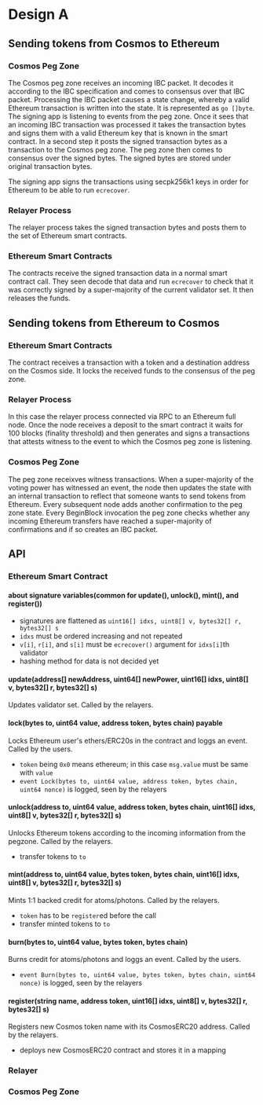 # Design A

## Sending tokens from Cosmos to Ethereum

### Cosmos Peg Zone
The Cosmos peg zone receives an incoming IBC packet. It decodes it according to
the IBC specification and comes to consensus over that IBC packet. Processing
the IBC packet causes a state change, whereby a valid Ethereum transaction is
written into the state. It is represented as `go []byte`. The signing app
is listening to events from the peg zone. Once it sees that an incoming IBC
transaction was processed it takes the transaction bytes and signs them with a
valid Ethereum key that is known in the smart contract. In a second step it 
posts the signed transaction bytes as a transaction to the  Cosmos peg zone. 
The peg zone then comes to consensus over the signed bytes. The signed bytes 
are stored under original transaction bytes.

The signing app signs the transactions using secpk256k1 keys in order for 
Ethereum to be able to run `ecrecover`.

### Relayer Process
The relayer process takes the signed transaction bytes and posts them to the 
set of Ethereum smart contracts.

### Ethereum Smart Contracts
The contracts receive the signed transaction data in a normal smart contract
call. They seen decode that data and run `ecrecover` to check that it was 
correctly signed by a super-majority of the current validator set. It then 
releases the funds. 


## Sending tokens from Ethereum to Cosmos

### Ethereum Smart Contracts
The contract receives a transaction with a token and a destination address
on the Cosmos side. It locks the received funds to the consensus of the peg
zone.

### Relayer Process
In this case the relayer process connected via RPC to an Ethereum full node. Once the node receives
a deposit to the smart contract it waits for 100 blocks (finality threshold)
and then generates and signs a transactions that attests witness to the event
to which the Cosmos peg zone is listening.

### Cosmos Peg Zone
The peg zone receixves witness transactions. When a super-majority of the voting power has witnessed an event,
the node then updates the state with an internal transaction to
reflect that someone wants to send tokens from Ethereum. Every subsequent
node adds another confirmation to the peg zone state. Every BeginBlock
invocation the peg zone checks whether any incoming Ethereum transfers have 
reached a super-majority of confirmations and if so creates an IBC packet.

## API

### Ethereum Smart Contract

#### about signature variables(common for update(), unlock(), mint(), and register())

* signatures are flattened as `uint16[] idxs, uint8[] v, bytes32[] r, bytes32[] s`
* `idxs` must be ordered increasing and not repeated
* `v[i]`, `r[i]`, and `s[i]` must be `ecrecover()` argument for `idxs[i]`th validator 
* hashing method for data is not decided yet

#### update(address[] newAddress, uint64[] newPower, uint16[] idxs, uint8[] v, bytes32[] r, bytes32[] s)

Updates validator set. Called by the relayers.

#### lock(bytes to, uint64 value, address token, bytes chain) payable

Locks Ethereum user's ethers/ERC20s in the contract and loggs an event. Called by the users.

* `token` being `0x0` means ethereum; in this case `msg.value` must be same with `value`
* `event Lock(bytes to, uint64 value, address token, bytes chain, uint64 nonce)` is logged, seen by the relayers

#### unlock(address to, uint64 value, address token, bytes chain, uint16[] idxs, uint8[] v, bytes32[] r, bytes32[] s)

Unlocks Ethereum tokens according to the incoming information from the pegzone. Called by the relayers.

* transfer tokens to `to`

#### mint(address to, uint64 value, bytes token, bytes chain, uint16[] idxs, uint8[] v, bytes32[] r, bytes32[] s)

Mints 1:1 backed credit for atoms/photons. Called by the relayers.

* `token` has to be `register`ed before the call
* transfer minted tokens to `to`

#### burn(bytes to, uint64 value, bytes token, bytes chain)

Burns credit for atoms/photons and loggs an event. Called by the users.

* `event Burn(bytes to, uint64 value, bytes token, bytes chain, uint64 nonce)` is logged, seen by the relayers

#### register(string name, address token, uint16[] idxs, uint8[] v, bytes32[] r, bytes32[] s)

Registers new Cosmos token name with its CosmosERC20 address. Called by the relayers.

* deploys new CosmosERC20 contract and stores it in a mapping

### Relayer

### Cosmos Peg Zone
